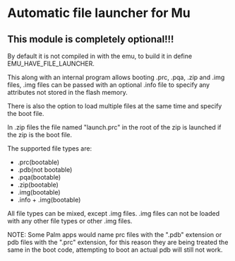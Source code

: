 # Automatic file launcher for Mu

## This module is completely optional!!!
By default it is not compiled in with the emu, to build it in define EMU_HAVE_FILE_LAUNCHER.

This along with an internal program allows booting .prc, .pqa, .zip and .img files, .img files can be passed with an optional .info file to specify any attributes not stored in the flash memory.

There is also the option to load multiple files at the same time and specify the boot file.

In .zip files the file named "launch.prc" in the root of the zip is launched if the zip is the boot file.

The supported file types are:
* .prc(bootable)
* .pdb(not bootable)
* .pqa(bootable)
* .zip(bootable)
* .img(bootable)
* .info + .img(bootable)

All file types can be mixed, except .img files.
.img files can not be loaded with any other file types or other .img files.

NOTE: Some Palm apps would name prc files with the ".pdb" extension or pdb files with the ".prc" extension, for this reason they are being treated the same in the boot code, attempting to boot an actual pdb will still not work.

